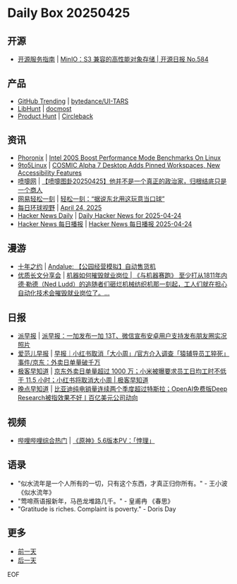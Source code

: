 # Daily Box 20250425

## 开源
- [开源服务指南](https://osguider.com/blog/) | [MinIO：S3 兼容的高性能对象存储 | 开源日报 No.584](https://osguider.com/blog/post/daily/daily-584/)

## 产品
- [GitHub Trending](https://github.com/trending?since=daily) | [bytedance/UI-TARS](https://github.com/bytedance/UI-TARS)
- [LibHunt](https://www.libhunt.com/) | [docmost](https://www.libhunt.com/r/docmost)
- [Product Hunt](https://www.producthunt.com) | [Circleback](https://www.producthunt.com/posts/circleback-4)

## 资讯
- [Phoronix](https://www.phoronix.com/) | [Intel 200S Boost Performance Mode Benchmarks On Linux](https://www.phoronix.com/review/intel-200s-boost-linux)
- [9to5Linux](https://9to5linux.com/) | [COSMIC Alpha 7 Desktop Adds Pinned Workspaces, New Accessibility Features](https://9to5linux.com/cosmic-alpha-7-desktop-adds-pinned-workspaces-new-accessibility-features)
- [喷嚏网](http://www.dapenti.com/blog/blog.asp?subjectid=70&name=xilei) | [【喷嚏图卦20250425】他并不是一个真正的政治家，归根结底只是一个商人](http://www.dapenti.com/blog/more.asp?name=xilei&id=185595)
- [网易轻松一刻](https://m.163.com/touch/exclusive/sub/qsyk) | [轻松一刻：“据说东北用这玩意当口球”](https://m.163.com/news/article/JU10DLB0000181BR.html)
- [每日环球视野](https://idai.ly/) | [April 24, 2025](http://m.idai.ly/se/a193iG?1745424000)
- [Hacker News Daily](https://www.daemonology.net/hn-daily/) | [Daily Hacker News for 2025-04-24](https://www.daemonology.net/hn-daily/2025-04-24.html)
- [Hacker News 每日播报](https://hacker-news.agi.li/) | [Hacker News 每日播报 2025-04-24](https://hacker-news.agi.li/post/2025-04-24)

## 漫游
- [十年之约](https://www.foreverblog.cn/feeds.html) | [Andalue: 【公园经营模拟】自动售货机](https://anandalue.com/?p=12782)
- [优质长文分享会](https://m.okjike.com/topics/56d2fabe7cb3331100467e2b) | [机器如何摧毁就业岗位 | 《与机器赛跑》 至少打从1811年内德·勒德（Ned Ludd）的追随者们砸烂机械纺织机那一刻起，工人们就在担心自动化技术会摧毁就业岗位了。...](https://m.okjike.com/originalPosts/680b4286fef33ff45116c1d6)

## 日报
- [派早报](https://sspai.com/tag/%E6%B4%BE%E6%97%A9%E6%8A%A5) | [派早报：一加发布一加 13T、微信宣布安卓用户支持发布朋友圈实况照片](https://sspai.com/post/98698)
- [爱范儿早报](https://www.ifanr.com/category/ifanrnews) | [早报｜小红书取消「大小周」/官方介入调查「猿辅导员工猝死」事件/京东：外卖日单量破千万](https://www.ifanr.com/1621943)
- [极客早知道](https://www.geekpark.net/column/74) | [京东外卖日单量超过 1000 万；小米被曝要求员工日均工时不低于 11.5 小时；小红书将取消大小周 | 极客早知道](https://www.geekpark.net/news/348618)
- [晚点早知道](https://www.latepost.com/news/index?proma=3) | [比亚迪纯电销量连续两个季度超过特斯拉；OpenAI免费版Deep Research被指效果不好丨百亿美元公司动向](https://www.latepost.com/news/dj_detail?id=2944)

## 视频
- [哔哩哔哩综合热门](https://www.bilibili.com/v/popular/all/) | [《原神》5.6版本PV：「悖理」](https://b23.tv/BV183Lnz8E88)

## 语录
- "似水流年是一个人所有的一切，只有这个东西，才真正归你所有。" - 王小波 《似水流年》
- "莺啼燕语报新年，马邑龙堆路几千。" - 皇甫冉 《春思》
- "Gratitude is riches. Complaint is poverty." - Doris Day

## 更多
- [前一天](daily-box-20250424.md)
- [后一天](daily-box-20250426.md)

EOF